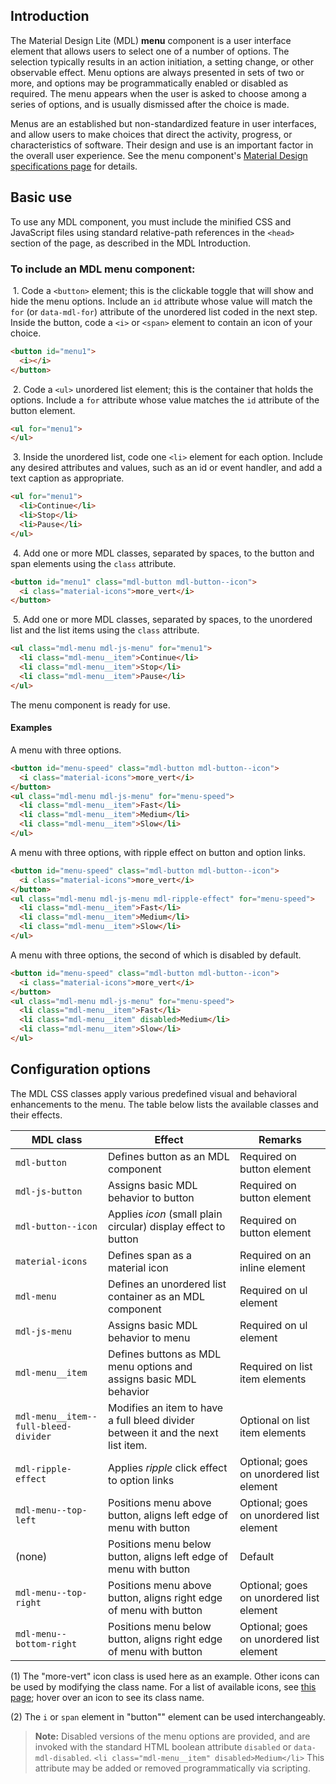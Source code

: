## Introduction
The Material Design Lite (MDL) **menu** component is a user interface element that allows users to select one of a number of options. The selection typically results in an action initiation, a setting change, or other observable effect. Menu options are always presented in sets of two or more, and options may be programmatically enabled or disabled as required. The menu appears when the user is asked to choose among a series of options, and is usually dismissed after the choice is made.

Menus are an established but non-standardized feature in user interfaces, and allow users to make choices that direct the activity, progress, or characteristics of software. Their design and use is an important factor in the overall user experience. See the menu component's [Material Design specifications page](http://www.google.com/design/spec/components/menus.html) for details.

## Basic use
To use any MDL component, you must include the minified CSS and JavaScript files using standard relative-path references in the `<head>` section of the page, as described in the MDL Introduction.

### To include an MDL **menu** component:

&nbsp;1. Code a `<button>` element; this is the clickable toggle that will show and hide the menu options. Include an `id` attribute whose value will match the `for` (or `data-mdl-for`) attribute of the unordered list coded in the next step. Inside the button, code a `<i>` or `<span>` element to contain an icon of your choice.
```html
<button id="menu1">
  <i></i>
</button>
```
&nbsp;2. Code a `<ul>` unordered list element; this is the container that holds the options. Include a `for` attribute whose value matches the `id` attribute of the button element.
```html
<ul for="menu1">
</ul>
```
&nbsp;3. Inside the unordered list, code one `<li>` element for each option. Include any desired attributes and values, such as an id or event handler, and add a text caption as appropriate.
```html
<ul for="menu1">
  <li>Continue</li>
  <li>Stop</li>
  <li>Pause</li>
</ul>
```
&nbsp;4. Add one or more MDL classes, separated by spaces, to the button and span elements using the `class` attribute.
```html
<button id="menu1" class="mdl-button mdl-button--icon">
  <i class="material-icons">more_vert</i>
</button>
```
&nbsp;5. Add one or more MDL classes, separated by spaces, to the unordered list and the list items using the `class` attribute.
```html
<ul class="mdl-menu mdl-js-menu" for="menu1">
  <li class="mdl-menu__item">Continue</li>
  <li class="mdl-menu__item">Stop</li>
  <li class="mdl-menu__item">Pause</li>
</ul>
```

The menu component is ready for use.

#### Examples
A menu with three options.
```html
<button id="menu-speed" class="mdl-button mdl-button--icon">
  <i class="material-icons">more_vert</i>
</button>
<ul class="mdl-menu mdl-js-menu" for="menu-speed">
  <li class="mdl-menu__item">Fast</li>
  <li class="mdl-menu__item">Medium</li>
  <li class="mdl-menu__item">Slow</li>
</ul>
```
A menu with three options, with ripple effect on button and option links.
```html
<button id="menu-speed" class="mdl-button mdl-button--icon">
  <i class="material-icons">more_vert</i>
</button>
<ul class="mdl-menu mdl-js-menu mdl-ripple-effect" for="menu-speed">
  <li class="mdl-menu__item">Fast</li>
  <li class="mdl-menu__item">Medium</li>
  <li class="mdl-menu__item">Slow</li>
</ul>
```
A menu with three options, the second of which is disabled by default.
```html
<button id="menu-speed" class="mdl-button mdl-button--icon">
  <i class="material-icons">more_vert</i>
</button>
<ul class="mdl-menu mdl-js-menu" for="menu-speed">
  <li class="mdl-menu__item">Fast</li>
  <li class="mdl-menu__item" disabled>Medium</li>
  <li class="mdl-menu__item">Slow</li>
</ul>
```

## Configuration options
The MDL CSS classes apply various predefined visual and behavioral enhancements to the menu. The table below lists the available classes and their effects.

| MDL class | Effect | Remarks |
|-----------|--------|---------|
| `mdl-button` | Defines button as an MDL component | Required on button element |
| `mdl-js-button` | Assigns basic MDL behavior to button | Required on button element |
| `mdl-button--icon` | Applies *icon* (small plain circular) display effect to button | Required on button element |
| `material-icons` | Defines span as a material icon | Required on an inline element |
| `mdl-menu` | Defines an unordered list container as an MDL component | Required on ul element |
| `mdl-js-menu` | Assigns basic MDL behavior to menu | Required on ul element |
| `mdl-menu__item` | Defines buttons as MDL menu options and assigns basic MDL behavior | Required on list item elements |
| `mdl-menu__item--full-bleed-divider` | Modifies an item to have a full bleed divider between it and the next list item. | Optional on list item elements |
| `mdl-ripple-effect` | Applies *ripple* click effect to option links | Optional; goes on unordered list element |
| `mdl-menu--top-left` | Positions menu above button, aligns left edge of menu with button  | Optional; goes on unordered list element |
| (none) | Positions menu below button, aligns left edge of menu with button | Default |
| `mdl-menu--top-right` | Positions menu above button, aligns right edge of menu with button | Optional; goes on unordered list element |
| `mdl-menu--bottom-right` | Positions menu below button, aligns right edge of menu with button | Optional; goes on unordered list element |

(1) The "more-vert" icon class is used here as an example. Other icons can be used by modifying the class name. For a list of available icons, see [this page](http://google.github.io/web-starter-kit/latest/styleguide/icons/demo.html); hover over an icon to see its class name.

(2) The `i` or `span` element in "button"" element can be used interchangeably.

>**Note:** Disabled versions of the menu options are provided, and are invoked with the standard HTML boolean attribute `disabled` or `data-mdl-disabled`. `<li class="mdl-menu__item" disabled>Medium</li>`
>This attribute may be added or removed programmatically via scripting.
